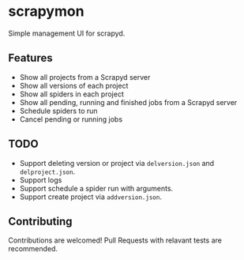 # scrapymon

Simple management UI for scrapyd.

## Features

- Show all projects from a Scrapyd server
- Show all versions of each project
- Show all spiders in each project
- Show all pending, running and finished jobs from a Scrapyd server
- Schedule spiders to run
- Cancel pending or running jobs

## TODO

- Support deleting version or project via ```delversion.json``` and ```delproject.json```.
- Support logs
- Support schedule a spider run with arguments.
- Support create project via ```addversion.json```.

## Contributing

Contributions are welcomed! Pull Requests with relavant tests are recommended.
